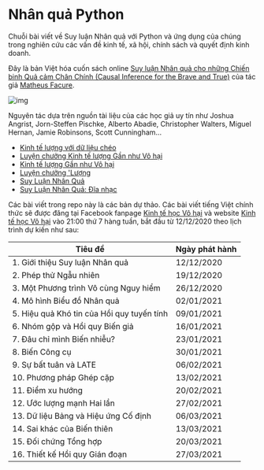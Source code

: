 # Nhân quả Python
Chuỗi bài viết về Suy luận Nhân quả với Python và ứng dụng của chúng trong nghiên cứu các vấn đề kinh tế, xã hội, chính sách và quyết định kinh doanh. 

Đây là bản Việt hóa cuốn sách online [Suy luận Nhân quả cho những Chiến binh Quả cảm Chân Chính (Causal Inference for the Brave and True)](https://github.com/matheusfacure/python-causality-handbook) của tác giả [Matheus Facure](https://matheusfacure.github.io/about/).

![img](ipynb/data/img/brave-and-true.png)

Nguyên tác dựa trên nguồn tài liệu của các học giả uy tín như Joshua Angrist, Jorn-Steffen Pischke, Alberto Abadie, Christopher Walters, Miguel Hernan, Jamie Robinsons, Scott Cunningham...

* [Kinh tế lượng với dữ liệu chéo](https://www.aeaweb.org/conference/cont-ed/2017-webcasts)
* [Luyện chưởng Kinh tế lượng Gần như Vô hại](https://www.aeaweb.org/conference/cont-ed/2020-webcasts)
* [Kinh tế lượng Gần như Vô hại](https://www.mostlyharmlesseconometrics.com/)
* [Luyện chưởng 'Lượng](https://www.masteringmetrics.com/)
* [Suy Luận Nhân Quả](https://www.hsph.harvard.edu/miguel-hernan/causal-inference-book/)
* [Suy Luận Nhân Quả: Đĩa nhạc](https://www.scunning.com/mixtape.html)

Các bài viết trong repo này là các bản dự thảo. Các bài viết tiếng Việt chính thức sẽ được đăng tại Facebook fanpage [Kinh tế học Vô hại](https://www.facebook.com/harmlessecons/) và website [Kinh tế học Vô hại](https://kinhtehocvohai.github.io/) vào 21:00 thứ 7 hàng tuần, bắt đầu từ 12/12/2020 theo lịch trình dự kiến như sau:

Tiêu đề | Ngày phát hành |
--- | --- | 
1. Giới thiệu Suy luận Nhân quả|12/12/2020 |
2. Phép thử Ngẫu nhiên|19/12/2020|
3. Một Phương trình Vô cùng Nguy hiểm|26/12/2020|
4. Mô hình Biểu đồ Nhân quả|02/01/2021|
5. Hiệu quả Khó tin của Hồi quy tuyến tính|09/01/2021|
6. Nhóm gộp và Hồi quy Biến giả|16/01/2021|
7. Đâu chỉ mình Biến nhiễu?|23/01/2021|
8. Biến Công cụ|30/01/2021|
9. Sự bất tuân và LATE|06/02/2021|
10. Phương pháp Ghép cặp|13/02/2021|
11. Điểm xu hướng|20/02/2021|
12. Ước lượng mạnh Hai lần |27/02/2021|
13. Dữ liệu Bảng và Hiệu ứng Cố định|06/03/2021|
14. Sai khác của Biến thiên|13/03/2021|
15. Đối chứng Tổng hợp|20/03/2021|
16. Thiết kế Hồi quy Gián đoạn|27/03/2021
